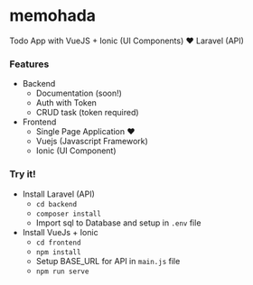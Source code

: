 # memohada
Todo App with VueJS + Ionic (UI Components) ❤ Laravel (API)

### Features
  - Backend
    - Documentation (soon!)
    - Auth with Token
    - CRUD task (token required)
  - Frontend
    - Single Page Application ❤
    - Vuejs (Javascript Framework)
    - Ionic (UI Component)

### Try it!
  - Install Laravel (API)
    - `cd backend`
    - `composer install`
    - Import sql to Database and setup in `.env` file
  - Install VueJs + Ionic
    - `cd frontend`
    - `npm install`
    - Setup BASE_URL for API in `main.js` file
    - `npm run serve`
